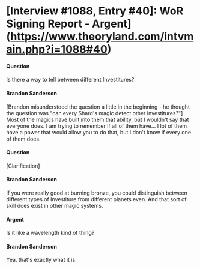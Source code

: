 # [Interview #1088, Entry #40]: WoR Signing Report - Argent](https://www.theoryland.com/intvmain.php?i=1088#40)

#### Question

Is there a way to tell between different Investitures?

#### Brandon Sanderson

[Brandon misunderstood the question a little in the beginning - he thought the question was "can every Shard's magic detect other Investitures?"] Most of the magics have built into them that ability, but I wouldn't say that everyone does. I am trying to remember if all of them have... I lot of them have a power that would allow you to do that, but I don't know if every one of them does.

#### Question

[Clarification]

#### Brandon Sanderson

If you were really good at burning bronze, you could distinguish between different types of Investiture from different planets even. And that sort of skill does exist in other magic systems.

#### Argent

Is it like a wavelength kind of thing?

#### Brandon Sanderson

Yea, that's exactly what it is.

